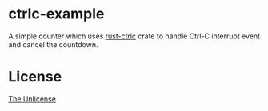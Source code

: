 # ctrlc-example
A simple counter which uses [rust-ctrlc](https://github.com/Detegr/rust-ctrlc) crate to handle Ctrl-C interrupt event and cancel the countdown.

# License
[The Unlicense](LICENSE)
